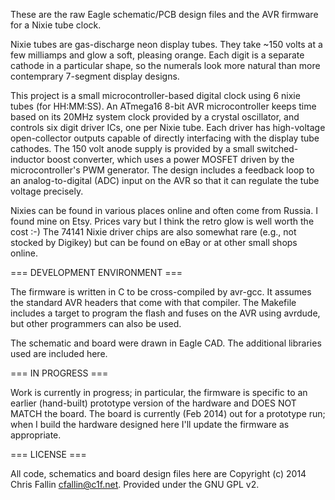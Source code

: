 These are the raw Eagle schematic/PCB design files and the AVR firmware for a
Nixie tube clock.

Nixie tubes are gas-discharge neon display tubes. They take ~150 volts at a few
milliamps and glow a soft, pleasing orange. Each digit is a separate cathode in
a particular shape, so the numerals look more natural than more contemprary
7-segment display designs.

This project is a small microcontroller-based digital clock using 6 nixie tubes
(for HH:MM:SS). An ATmega16 8-bit AVR microcontroller keeps time based on its
20MHz system clock provided by a crystal oscillator, and controls six digit
driver ICs, one per Nixie tube. Each driver has high-voltage open-collector
outputs capable of directly interfacing with the display tube cathodes. The 150
volt anode supply is provided by a small switched-inductor boost converter,
which uses a power MOSFET driven by the microcontroller's PWM generator. The
design includes a feedback loop to an analog-to-digital (ADC) input on the AVR
so that it can regulate the tube voltage precisely.

Nixies can be found in various places online and often come from Russia. I
found mine on Etsy. Prices vary but I think the retro glow is well worth the
cost :-) The 74141 Nixie driver chips are also somewhat rare (e.g., not stocked
by Digikey) but can be found on eBay or at other small shops online.

=== DEVELOPMENT ENVIRONMENT ===

The firmware is written in C to be cross-compiled by avr-gcc. It assumes the
standard AVR headers that come with that compiler. The Makefile includes a
target to program the flash and fuses on the AVR using avrdude, but other
programmers can also be used.

The schematic and board were drawn in Eagle CAD. The additional libraries used
are included here.

=== IN PROGRESS ===

Work is currently in progress; in particular, the firmware is specific to an
earlier (hand-built) prototype version of the hardware and DOES NOT MATCH the
board. The board is currently (Feb 2014) out for a prototype run; when I build
the hardware designed here I'll update the firmware as appropriate.

=== LICENSE ===

All code, schematics and board design files here are Copyright (c) 2014 Chris
Fallin <cfallin@c1f.net>. Provided under the GNU GPL v2.
